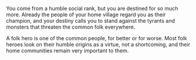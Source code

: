 You come from a humble social rank, but you are
destined for so much more. Already the people of
your home village regard you as their champion, and
your destiny calls you to stand against the tyrants and
monsters that threaten the common folk everywhere.

A folk hero is one of the common people, for better
or for worse. Most folk heroes look on their humble
origins as a virtue, not a shortcoming, and their home
communities remain very important to them.